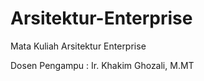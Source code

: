 # Arsitektur-Enterprise
Mata Kuliah Arsitektur Enterprise

Dosen Pengampu : Ir. Khakim Ghozali, M.MT
